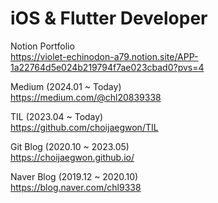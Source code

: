 # iOS & Flutter Developer  

Notion Portfolio   
https://violet-echinodon-a79.notion.site/APP-1a22764d5e024b219794f7ae023cbad0?pvs=4  

Medium (2024.01 ~ Today)   
https://medium.com/@chl20839338  

TIL (2023.04 ~ Today)   
https://github.com/choijaegwon/TIL  

Git Blog (2020.10 ~ 2023.05)  
https://choijaegwon.github.io/  

Naver Blog (2019.12 ~ 2020.10)    
https://blog.naver.com/chl9338  
